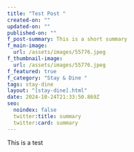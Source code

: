 ```yaml
---
title: "Test Post "
created-on: ""
updated-on: ""
published-on: ""
f_post-summary: This is a short summary
f_main-image:
  url: /assets/images/55776.jpeg
f_thumbnail-image:
  url: /assets/images/55776.jpeg
f_featured: true
f_category: "Stay & Dine "
tags: stay-dine
layout: "[stay-dine].html"
date: 2024-10-24T21:33:50.869Z
seo:
  noindex: false
  twitter:title: summary
  twitter:card: summary
---
```

This is a test